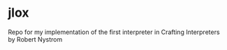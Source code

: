 # jlox
Repo for my implementation of the first interpreter in Crafting Interpreters by Robert Nystrom
